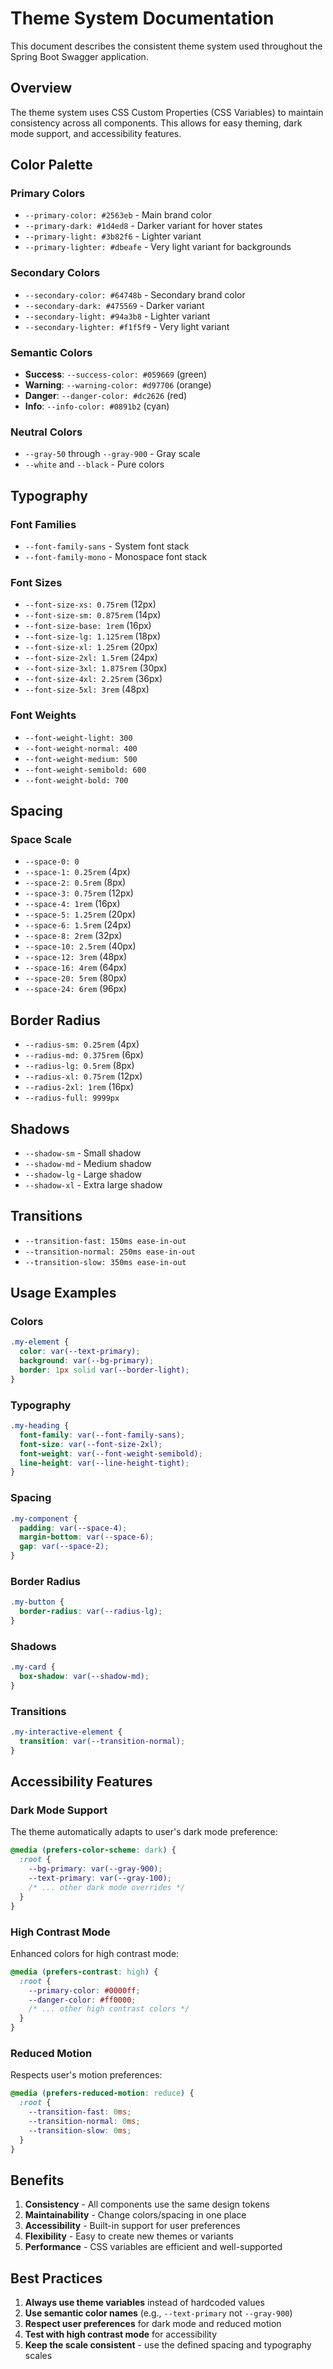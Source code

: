 # Theme System Documentation

This document describes the consistent theme system used throughout the Spring Boot Swagger application.

## Overview

The theme system uses CSS Custom Properties (CSS Variables) to maintain consistency across all components. This allows for easy theming, dark mode support, and accessibility features.

## Color Palette

### Primary Colors

- `--primary-color: #2563eb` - Main brand color
- `--primary-dark: #1d4ed8` - Darker variant for hover states
- `--primary-light: #3b82f6` - Lighter variant
- `--primary-lighter: #dbeafe` - Very light variant for backgrounds

### Secondary Colors

- `--secondary-color: #64748b` - Secondary brand color
- `--secondary-dark: #475569` - Darker variant
- `--secondary-light: #94a3b8` - Lighter variant
- `--secondary-lighter: #f1f5f9` - Very light variant

### Semantic Colors

- **Success**: `--success-color: #059669` (green)
- **Warning**: `--warning-color: #d97706` (orange)
- **Danger**: `--danger-color: #dc2626` (red)
- **Info**: `--info-color: #0891b2` (cyan)

### Neutral Colors

- `--gray-50` through `--gray-900` - Gray scale
- `--white` and `--black` - Pure colors

## Typography

### Font Families

- `--font-family-sans` - System font stack
- `--font-family-mono` - Monospace font stack

### Font Sizes

- `--font-size-xs: 0.75rem` (12px)
- `--font-size-sm: 0.875rem` (14px)
- `--font-size-base: 1rem` (16px)
- `--font-size-lg: 1.125rem` (18px)
- `--font-size-xl: 1.25rem` (20px)
- `--font-size-2xl: 1.5rem` (24px)
- `--font-size-3xl: 1.875rem` (30px)
- `--font-size-4xl: 2.25rem` (36px)
- `--font-size-5xl: 3rem` (48px)

### Font Weights

- `--font-weight-light: 300`
- `--font-weight-normal: 400`
- `--font-weight-medium: 500`
- `--font-weight-semibold: 600`
- `--font-weight-bold: 700`

## Spacing

### Space Scale

- `--space-0: 0`
- `--space-1: 0.25rem` (4px)
- `--space-2: 0.5rem` (8px)
- `--space-3: 0.75rem` (12px)
- `--space-4: 1rem` (16px)
- `--space-5: 1.25rem` (20px)
- `--space-6: 1.5rem` (24px)
- `--space-8: 2rem` (32px)
- `--space-10: 2.5rem` (40px)
- `--space-12: 3rem` (48px)
- `--space-16: 4rem` (64px)
- `--space-20: 5rem` (80px)
- `--space-24: 6rem` (96px)

## Border Radius

- `--radius-sm: 0.25rem` (4px)
- `--radius-md: 0.375rem` (6px)
- `--radius-lg: 0.5rem` (8px)
- `--radius-xl: 0.75rem` (12px)
- `--radius-2xl: 1rem` (16px)
- `--radius-full: 9999px`

## Shadows

- `--shadow-sm` - Small shadow
- `--shadow-md` - Medium shadow
- `--shadow-lg` - Large shadow
- `--shadow-xl` - Extra large shadow

## Transitions

- `--transition-fast: 150ms ease-in-out`
- `--transition-normal: 250ms ease-in-out`
- `--transition-slow: 350ms ease-in-out`

## Usage Examples

### Colors

```css
.my-element {
  color: var(--text-primary);
  background: var(--bg-primary);
  border: 1px solid var(--border-light);
}
```

### Typography

```css
.my-heading {
  font-family: var(--font-family-sans);
  font-size: var(--font-size-2xl);
  font-weight: var(--font-weight-semibold);
  line-height: var(--line-height-tight);
}
```

### Spacing

```css
.my-component {
  padding: var(--space-4);
  margin-bottom: var(--space-6);
  gap: var(--space-2);
}
```

### Border Radius

```css
.my-button {
  border-radius: var(--radius-lg);
}
```

### Shadows

```css
.my-card {
  box-shadow: var(--shadow-md);
}
```

### Transitions

```css
.my-interactive-element {
  transition: var(--transition-normal);
}
```

## Accessibility Features

### Dark Mode Support

The theme automatically adapts to user's dark mode preference:

```css
@media (prefers-color-scheme: dark) {
  :root {
    --bg-primary: var(--gray-900);
    --text-primary: var(--gray-100);
    /* ... other dark mode overrides */
  }
}
```

### High Contrast Mode

Enhanced colors for high contrast mode:
```css
@media (prefers-contrast: high) {
  :root {
    --primary-color: #0000ff;
    --danger-color: #ff0000;
    /* ... other high contrast colors */
  }
}
```

### Reduced Motion

Respects user's motion preferences:

```css
@media (prefers-reduced-motion: reduce) {
  :root {
    --transition-fast: 0ms;
    --transition-normal: 0ms;
    --transition-slow: 0ms;
  }
}
```

## Benefits

1. **Consistency** - All components use the same design tokens
2. **Maintainability** - Change colors/spacing in one place
3. **Accessibility** - Built-in support for user preferences
4. **Flexibility** - Easy to create new themes or variants
5. **Performance** - CSS variables are efficient and well-supported

## Best Practices

1. **Always use theme variables** instead of hardcoded values
2. **Use semantic color names** (e.g., `--text-primary` not `--gray-900`)
3. **Respect user preferences** for dark mode and reduced motion
4. **Test with high contrast mode** for accessibility
5. **Keep the scale consistent** - use the defined spacing and typography scales
